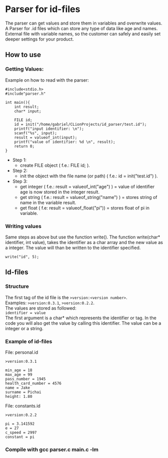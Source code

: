 # Parser for id-files
The parser can get values and store them in variables and overwrite values.
A Parser for .id files which can store any type of data like age and names.
External file with variable names, so the customer can safely and easily set deeper settings for your product.   

## How to use
### Getting Values:
Example on how to read with the parser:

    #include<stdio.h>  
    #include"parser.h"  
      
    int main(){  
        int result;  
        char* input;  
      
        FILE id;  
        id = init("/home/gabriel/CLionProjects/id_parser/test.id");  
        printf("input identifier: \n");  
        scanf("%s", input);  
        result = valueof_int(input);  
        printf("value of identifier: %d \n", result);  
        return 0;  
    }
 * Step 1:
	 * create FILE object ( f.e.: FILE id; ).
* Step 2:
	* init the object with the file name (or path) ( f.e.: id = init("test.id") ).
* Step 3:
	* get integer ( f.e.: result = valueof_int("age") ) = value of identifier age is now stored in the integer result.
	* get string ( f.e.: result = valueof_string("name") ) = stores string of name in the variable result.  
	* get float ( f.e: result = valueof_float("pi")) = stores float of pi in variable.

### Writing values
Same steps as above but use the function write().
The function write(char* identifier, int value), takes the identifier as a char array and the new value as a integer. The value will than be written to the identifier specified.

    write("id", 5);


## Id-files  
### Structure
The first tag of the id file is the `>version:<version number>`.  
Examples: `>version:0.3.1`, `>version:0.2.2`.  
The values are stored as followed:  
`identifier = value`  
The first argument is a char* which represents the identifier or tag. In the code you will also get the value by calling this
 identifier. The value can be a integer or a string.


### Example of id-files
File: personal.id

    >version:0.3.1
    
    min_age = 18
    max_age = 99
    pass_number = 1945
    health_card_number = 4576
    name = Jake
    surname = Pichai
    height: 1.80
File: constants.id

    >version:0.2.2
    
    pi = 3.141592
    e = 27
    c_speed = 2997
    constant = pi

    
### Compile with gcc parser.c main.c -lm